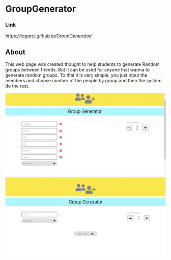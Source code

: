# GroupGenerator

### Link
*https://togarci.github.io/GroupGenerator/*

## About

This web page was created thought to help students to generate Random groups between friends. But it can be used for anyone that wanna to generate random groups. To that it is very simple, you just input the members and choose number of the people by group and then the system do the rest.

![Demonstracao1](/assests/GroupGenerator1.gif)

![Demonstracao](/assests/GroupGenerator.gif)
